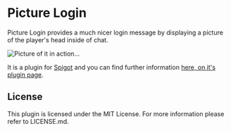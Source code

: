 Picture Login
===
Picture Login provides a much nicer login message by displaying a picture of the player's head inside of chat.

![Picture of it in action...](http://i.imgur.com/QHvBxlX.png)

It is a plugin for [Spigot](http://www.spigotmc.org/) and you can find further information [here, on it's plugin page](http://www.spigotmc.org/resources/picture-login.4514/).

License
---
This plugin is licensed under the MIT License. For more information please refer to LICENSE.md.
